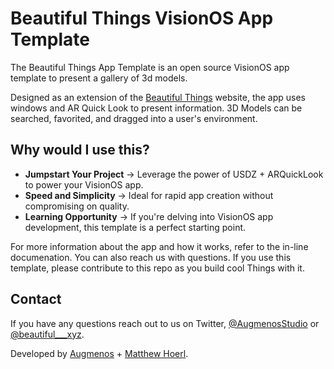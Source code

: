 # Beautiful Things VisionOS App Template

The Beautiful Things App Template is an open source VisionOS app template to present a gallery of 3d models. 

Designed as an extension of the [Beautiful Things](https://beautifulthings.xyz) website, the app uses windows and AR Quick Look to present information. 3D Models can be searched, favorited, and dragged into a user's environment.

## Why would I use this?
* **Jumpstart Your Project** → Leverage the power of USDZ + ARQuickLook to power your VisionOS app.
* **Speed and Simplicity** → Ideal for rapid app creation without compromising on quality.
* **Learning Opportunity** → If you're delving into VisionOS app development, this template is a perfect starting point. 

For more information about the app and how it works, refer to the in-line documenation. You can also reach us with questions. If you use this template, please contribute to this repo as you build cool Things with it.

## Contact
If you have any questions reach out to us on Twitter, [@AugmenosStudio](https://www.twitter.com/augmenosstudio) or [@beautiful___xyz](https://www.twitter.com/beautiful___xyz). 

Developed by [Augmenos](https://www.augmenos.com) + [Matthew Hoerl](https://twitter.com/MattHoerl).
